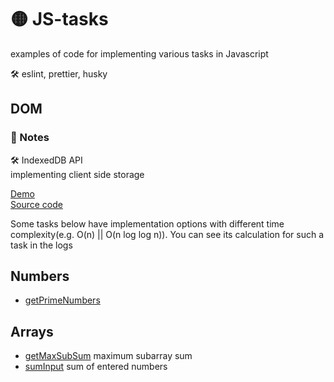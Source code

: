 # 🟡 JS-tasks

examples of code for implementing various tasks in Javascript

🛠️ eslint, prettier, husky

## DOM
### 📔 Notes 
🛠️ IndexedDB API  
implementing client side storage

[Demo](https://elenafrontend.github.io/js-tasks/dom/client-side-storage/indexeddb)  
[Source code](https://github.com/elenafrontend/js-tasks/tree/dom/src/dom/client-side-storage/indexeddb)

Some tasks below have implementation options with different time complexity(e.g. O(n) || O(n log log n)). You can see its calculation for such a task in the logs
## Numbers
* [getPrimeNumbers](https://github.com/elenafrontend/js-tasks/tree/main/src/numbers/selection.js#L13) 

## Arrays
* [getMaxSubSum](https://github.com/elenafrontend/js-tasks/tree/main/src/arrays/sum.js#L22) maximum subarray sum
* [sumInput](https://github.com/elenafrontend/js-tasks/tree/main/src/arrays/sum.js#L2) sum of entered numbers
